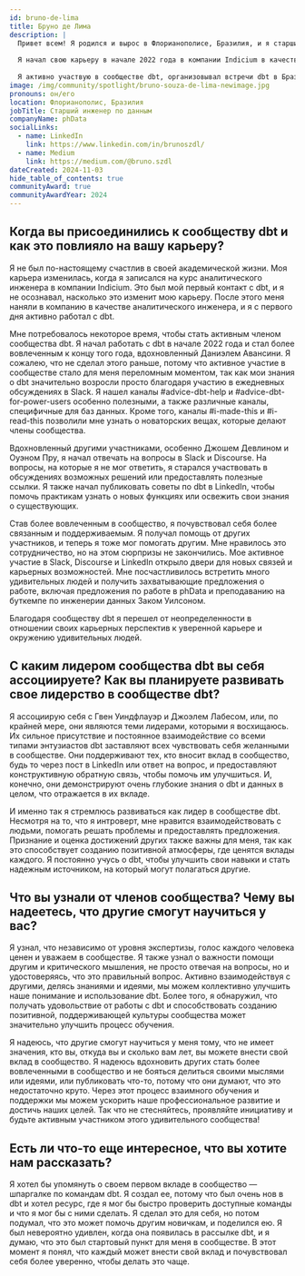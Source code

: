 ```yaml
---
id: bruno-de-lima
title: Бруно де Лима
description: |
  Привет всем! Я родился и вырос в Флорианополисе, Бразилия, и я старший инженер по данным в компании phData. Я живу с невестой и увлекаюсь музыкой, фотографией и пауэрлифтингом.
  
  Я начал свою карьеру в начале 2022 года в компании Indicium в качестве аналитического инженера, работая с dbt с первого дня. К 2023 году мой путь стал глобальным, когда я присоединился к phData в качестве инженера по данным, расширяя свой опыт и создавая связи за пределами Бразилии. Хотя dbt является моей основной специализацией, благодаря работе в консалтинге у меня есть опыт работы с широким спектром инструментов, особенно связанных со Snowflake, Databricks, AWS и GCP; но я также пробовал несколько других современных инструментов для работы с данными.
  
  Я активно участвую в сообществе dbt, организовывал встречи dbt в Бразилии (в <a href="https://www.meetup.com/en-AU/florianopolis-dbt-meetup" rel="noopener noreferrer" target="_blank">Флорианополисе</a> и <a href="https://www.meetup.com/sao-paulo-dbt-meetup-group/" target="_blank">Сан-Паулу</a>); пишу о темах, связанных с dbt, в своих профилях на Medium и LinkedIn; вношу вклад в код dbt Core и в документацию; и часто проверяю <a href="https://www.getdbt.com/community/join-the-community/" rel="noopener noreferrer" target="_blank">dbt Slack</a> и <a href="https://discourse.getdbt.com/" rel="noopener noreferrer" target="_blank">Discourse</a>, помогая (и получая помощь от) других практиков dbt. Если вы член сообщества, возможно, вы видели меня!
image: /img/community/spotlight/bruno-souza-de-lima-newimage.jpg
pronouns: он/его
location: Флорианополис, Бразилия
jobTitle: Старший инженер по данным
companyName: phData
socialLinks:
  - name: LinkedIn
    link: https://www.linkedin.com/in/brunoszdl/
  - name: Medium
    link: https://medium.com/@bruno.szdl
dateCreated: 2024-11-03
hide_table_of_contents: true
communityAward: true
communityAwardYear: 2024
---
```


## Когда вы присоединились к сообществу dbt и как это повлияло на вашу карьеру?

Я не был по-настоящему счастлив в своей академической жизни. Моя карьера изменилась, когда я записался на курс аналитического инженера в компании Indicium. Это был мой первый контакт с dbt, и я не осознавал, насколько это изменит мою карьеру. После этого меня наняли в компанию в качестве аналитического инженера, и я с первого дня активно работал с dbt.

Мне потребовалось некоторое время, чтобы стать активным членом сообщества dbt. Я начал работать с dbt в начале 2022 года и стал более вовлеченным к концу того года, вдохновленный Даниэлем Авансини. Я сожалею, что не сделал этого раньше, потому что активное участие в сообществе стало для меня переломным моментом, так как мои знания о dbt значительно возросли просто благодаря участию в ежедневных обсуждениях в Slack. Я нашел каналы #advice-dbt-help и #advice-dbt-for-power-users особенно полезными, а также различные каналы, специфичные для баз данных. Кроме того, каналы #i-made-this и #i-read-this позволили мне узнать о новаторских вещах, которые делают члены сообщества.

Вдохновленный другими участниками, особенно Джошем Девлином и Оуэном Пру, я начал отвечать на вопросы в Slack и Discourse. На вопросы, на которые я не мог ответить, я старался участвовать в обсуждениях возможных решений или предоставлять полезные ссылки. Я также начал публиковать советы по dbt в LinkedIn, чтобы помочь практикам узнать о новых функциях или освежить свои знания о существующих.

Став более вовлеченным в сообщество, я почувствовал себя более связанным и поддерживаемым. Я получал помощь от других участников, и теперь я тоже мог помогать другим. Мне нравилось это сотрудничество, но на этом сюрпризы не закончились. Мое активное участие в Slack, Discourse и LinkedIn открыло двери для новых связей и карьерных возможностей. Мне посчастливилось встретить много удивительных людей и получить захватывающие предложения о работе, включая предложения по работе в phData и преподаванию на буткемпе по инженерии данных Заком Уилсоном.

Благодаря сообществу dbt я перешел от неопределенности в отношении своих карьерных перспектив к уверенной карьере и окружению удивительных людей.

## С каким лидером сообщества dbt вы себя ассоциируете? Как вы планируете развивать свое лидерство в сообществе dbt?

Я ассоциирую себя с Гвен Уиндфлауэр и Джоэлем Лабесом, или, по крайней мере, они являются теми лидерами, которыми я восхищаюсь. Их сильное присутствие и постоянное взаимодействие со всеми типами энтузиастов dbt заставляют всех чувствовать себя желанными в сообществе. Они поддерживают тех, кто вносит вклад в сообщество, будь то через пост в LinkedIn или ответ на вопрос, и предоставляют конструктивную обратную связь, чтобы помочь им улучшиться. И, конечно, они демонстрируют очень глубокие знания о dbt и данных в целом, что отражается в их вкладе.

И именно так я стремлюсь развиваться как лидер в сообществе dbt. Несмотря на то, что я интроверт, мне нравится взаимодействовать с людьми, помогать решать проблемы и предоставлять предложения. Признание и оценка достижений других также важны для меня, так как это способствует созданию позитивной атмосферы, где ценятся вклады каждого. Я постоянно учусь о dbt, чтобы улучшить свои навыки и стать надежным источником, на который могут полагаться другие.

## Что вы узнали от членов сообщества? Чему вы надеетесь, что другие смогут научиться у вас?

Я узнал, что независимо от уровня экспертизы, голос каждого человека ценен и уважаем в сообществе. Я также узнал о важности помощи другим и критического мышления, не просто отвечая на вопросы, но и удостоверяясь, что это правильный вопрос. Активно взаимодействуя с другими, делясь знаниями и идеями, мы можем коллективно улучшить наше понимание и использование dbt. Более того, я обнаружил, что получать удовольствие от работы с dbt и способствовать созданию позитивной, поддерживающей культуры сообщества может значительно улучшить процесс обучения.

Я надеюсь, что другие смогут научиться у меня тому, что не имеет значения, кто вы, откуда вы и сколько вам лет, вы можете внести свой вклад в сообщество. Я надеюсь вдохновить других стать более вовлеченными в сообщество и не бояться делиться своими мыслями или идеями, или публиковать что-то, потому что они думают, что это недостаточно круто. Через этот процесс взаимного обучения и поддержки мы можем ускорить наше профессиональное развитие и достичь наших целей. Так что не стесняйтесь, проявляйте инициативу и будьте активным участником этого удивительного сообщества!

## Есть ли что-то еще интересное, что вы хотите нам рассказать?

Я хотел бы упомянуть о своем первом вкладе в сообщество — шпаргалке по командам dbt. Я создал ее, потому что был очень нов в dbt и хотел ресурс, где я мог бы быстро проверить доступные команды и что я мог бы с ними сделать. Я сделал это для себя, но потом подумал, что это может помочь другим новичкам, и поделился ею. Я был невероятно удивлен, когда она появилась в рассылке dbt, и я думаю, что это был стартовый пункт для меня в сообществе. В этот момент я понял, что каждый может внести свой вклад и почувствовал себя более уверенно, чтобы делать это чаще.